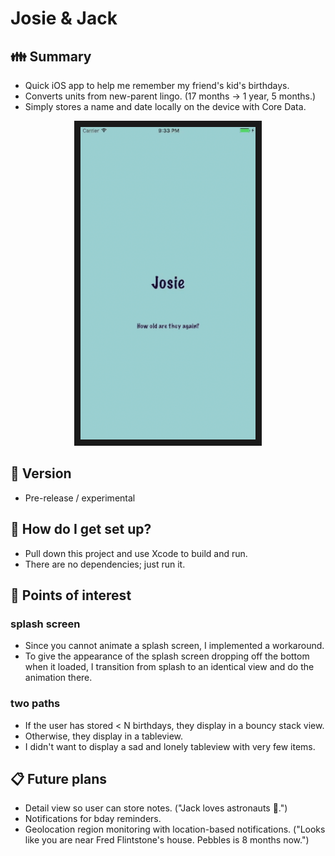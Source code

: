 #  Josie & Jack

## :family: Summary
* Quick iOS app to help me remember my friend's kid's birthdays.
* Converts units from new-parent lingo. (17 months -> 1 year, 5 months.)
* Simply stores a name and date locally on the device with Core Data.

<p align="center">
  <a>
    <img src="jj.gif" title="MVP demo" alt="Demo" border="10" height="500" />
  </a>
</p>

## :baby: Version

* Pre-release / experimental


## :construction_worker: How do I get set up?

* Pull down this project and use Xcode to build and run.
* There are no dependencies; just run it.


## :eyes: Points of interest
### splash screen
* Since you cannot animate a splash screen, I implemented a workaround.
* To give the appearance of the splash screen dropping off the bottom when it loaded, I transition from splash to an identical view and do the animation there.

### two paths
* If the user has stored < N birthdays, they display in a bouncy stack view.
* Otherwise, they display in a tableview.
* I didn't want to display a sad and lonely tableview with very few items.


## :clipboard: Future plans

* Detail view so user can store notes. ("Jack loves astronauts :rocket:.")
* Notifications for bday reminders.
* Geolocation region monitoring with location-based notifications. ("Looks like you are near Fred Flintstone's house. Pebbles is 8 months now.")

